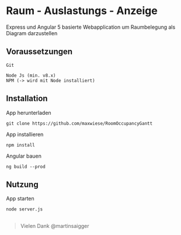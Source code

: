# Raum - Auslastungs - Anzeige

Express und Angular 5 basierte Webapplication um Raumbelegung als Diagram darzustellen

## Voraussetzungen

```
Git

Node Js (min. v8.x)
NPM (-> wird mit Node installiert)
```

## Installation

App herunterladen
```
git clone https://github.com/maxwiese/RoomOccupancyGantt
```
App installieren
```
npm install
```
Angular bauen
```
ng build --prod
```


## Nutzung

App starten
```
node server.js
```
##
> Vielen Dank  @martinsaigger
